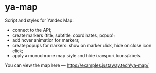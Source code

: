# ya-map
Script and styles for Yandex Map:
+ connect to the API;
+ create markers (title, subtitle, coordinates, popup);
+ add hover animation for markers;
+ create popups for markers: show on marker click, hide on close icon click;
+ apply a monochrome map style and hide transport icons/labels.

You can view the map here — https://examples.justaway.tech/ya-map/
